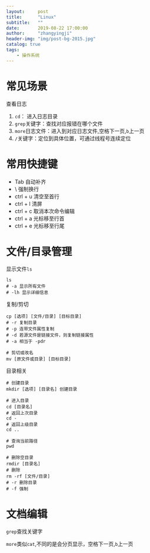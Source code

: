 ```yaml
---
layout:     post
title:      "Linux"
subtitle:   ""
date:       2019-08-22 17:00:00
author:     "zhangyingji"
header-img: "img/post-bg-2015.jpg"
catalog: true
tags:
    - 操作系统
---
```


# 常见场景

查看日志

1. `cd`： 进入日志目录
2. `grep`关键字：查找对应报错在哪个文件
3. `more`日志文件：进入到对应日志文件,空格下一页,`b`上一页
4. `/`关键字：定位到具体位置，可通过线程号连续定位

# 常用快捷键

- Tab 自动补齐
- \ 强制换行
- ctrl + u 清空至首行
- ctrl + l 清屏
- ctrl + c 取消本次命令编辑
- ctrl + a 光标移至行首
- ctrl + e 光标移至行尾

# 文件/目录管理

显示文件`ls`

```
ls
# -a 显示所有文件
# -lh 显示详细信息
```

复制/剪切

```
cp [选项] [文件/目录] [目标目录]
# -r 复制目录
# -p 连带文件属性复制
# -d 若源文件是链接文件，则复制链接属性
# -a 相当于 -pdr
     
# 剪切或改名
mv [原文件或目录] [目标目录] 
```

目录相关

```
# 创建目录
mkdir [选项] [目录名] 创建目录

# 进入目录
cd [目录名] 
# 返回上次目录
cd - 
# 返回上级目录
cd .. 

# 查询当前路径
pwd 

# 删除空目录
rmdir [目录名] 
# 删除
rm -rf [文件/目录] 
# -r 删除目录
# -f 强制

```

# 文档编辑

`grep`查找关键字

`more`类似`cat`,不同的是会分页显示，空格下一页,`b`上一页
